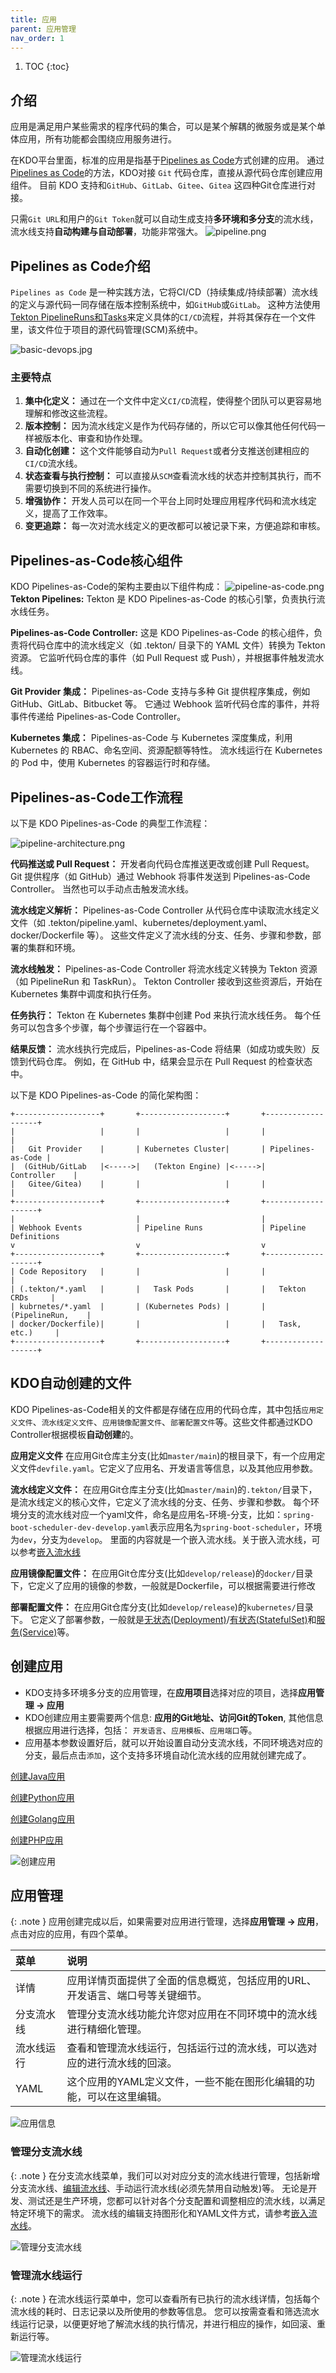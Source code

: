 ```yaml
---
title: 应用
parent: 应用管理
nav_order: 1
---
```


1. TOC
{:toc}


## 介绍
应用是满足用户某些需求的程序代码的集合，可以是某个解耦的微服务或是某个单体应用，所有功能都会围绕应用服务进行。

在KDO平台里面，标准的应用是指基于[Pipelines as Code](#pipelines-as-code介绍)方式创建的应用。
通过[Pipelines as Code](#pipelines-as-code介绍)的方法，KDO对接 `Git` 代码仓库，直接从源代码仓库创建应用组件。
目前 KDO 支持和`GitHub`、`GitLab`、`Gitee`、`Gitea` 这四种Git仓库进行对接。

只需`Git URL`和用户的`Git Token`就可以自动生成支持**多环境和多分支**的流水线，流水线支持**自动构建与自动部署**，功能非常强大。
![pipeline.png](imgs/application.png)

## Pipelines as Code介绍
`Pipelines as Code` 是一种实践方法，它将CI/CD（持续集成/持续部署）流水线的定义与源代码一同存储在版本控制系统中，如`GitHub`或`GitLab`。
这种方法使用[Tekton PipelineRuns和Tasks](../pipelines#tekton的资源对象)来定义具体的`CI/CD`流程，并将其保存在一个文件里，该文件位于项目的源代码管理(SCM)系统中。

![basic-devops.jpg](imgs/basic-devops.jpg)
### 主要特点
1. **集中化定义：** 通过在一个文件中定义`CI/CD`流程，使得整个团队可以更容易地理解和修改这些流程。
2. **版本控制：** 因为流水线定义是作为代码存储的，所以它可以像其他任何代码一样被版本化、审查和协作处理。
3. **自动化创建：** 这个文件能够自动为`Pull Request`或者分支推送创建相应的`CI/CD`流水线。
4. **状态查看与执行控制：** 可以直接从`SCM`查看流水线的状态并控制其执行，而不需要切换到不同的系统进行操作。
5. **增强协作：**  开发人员可以在同一个平台上同时处理应用程序代码和流水线定义，提高了工作效率。
6. **变更追踪：** 每一次对流水线定义的更改都可以被记录下来，方便追踪和审核。

## Pipelines-as-Code核心组件
KDO Pipelines-as-Code的架构主要由以下组件构成：
![pipeline-as-code.png](imgs/pipeline-as-code.png)
**Tekton Pipelines:** Tekton 是 KDO Pipelines-as-Code 的核心引擎，负责执行流水线任务。

**Pipelines-as-Code Controller:** 这是 KDO Pipelines-as-Code 的核心组件，负责将代码仓库中的流水线定义（如 .tekton/ 目录下的 YAML 文件）转换为 Tekton 资源。
它监听代码仓库的事件（如 Pull Request 或 Push），并根据事件触发流水线。
   
**Git Provider 集成：** Pipelines-as-Code 支持与多种 Git 提供程序集成，例如 GitHub、GitLab、Bitbucket 等。
它通过 Webhook 监听代码仓库的事件，并将事件传递给 Pipelines-as-Code Controller。

**Kubernetes 集成：** Pipelines-as-Code 与 Kubernetes 深度集成，利用 Kubernetes 的 RBAC、命名空间、资源配额等特性。 
流水线运行在 Kubernetes 的 Pod 中，使用 Kubernetes 的容器运行时和存储。

## Pipelines-as-Code工作流程
以下是 KDO Pipelines-as-Code 的典型工作流程：

![pipeline-architecture.png](imgs/pipeline-architecture.png)

**代码推送或 Pull Request：**
开发者向代码仓库推送更改或创建 Pull Request。 Git 提供程序（如 GitHub）通过 Webhook 将事件发送到 Pipelines-as-Code Controller。
当然也可以手动点击触发流水线。

**流水线定义解析：**
Pipelines-as-Code Controller 从代码仓库中读取流水线定义文件（如 .tekton/pipeline.yaml、kubernetes/deployment.yaml、docker/Dockerfile 等）。
这些文件定义了流水线的分支、任务、步骤和参数，部署的集群和环境。

**流水线触发：**
Pipelines-as-Code  Controller 将流水线定义转换为 Tekton 资源（如 PipelineRun 和 TaskRun）。
Tekton Controller 接收到这些资源后，开始在 Kubernetes 集群中调度和执行任务。

**任务执行：**
Tekton 在 Kubernetes 集群中创建 Pod 来执行流水线任务。 每个任务可以包含多个步骤，每个步骤运行在一个容器中。

**结果反馈：**
流水线执行完成后，Pipelines-as-Code 将结果（如成功或失败）反馈到代码仓库。
例如，在 GitHub 中，结果会显示在 Pull Request 的检查状态中。

以下是 KDO Pipelines-as-Code 的简化架构图：
```
+-------------------+       +-------------------+       +-------------------+
|                   |       |                   |       |                   |
|   Git Provider    |       | Kubernetes Cluster|       | Pipelines-as-Code |
|  (GitHub/GitLab   |<----->|   (Tekton Engine) |<----->|     Controller    |
|   Gitee/Gitea)    |       |                   |       |                   |
+-------------------+       +-------------------+       +-------------------+
|                           |                           |
| Webhook Events            | Pipeline Runs             | Pipeline Definitions
v                           v                           v
+-------------------+       +-------------------+       +-------------------+
| Code Repository   |       |                   |       |                   |
| (.tekton/*.yaml   |       |   Task Pods       |       |   Tekton CRDs     |
| kubrnetes/*.yaml  |       | (Kubernetes Pods) |       |  (PipelineRun,    |
| docker/Dockerfile)|       |                   |       |   Task, etc.)     | 
+-------------------+       +-------------------+       +-------------------+
```

## KDO自动创建的文件
KDO Pipelines-as-Code相关的文件都是存储在应用的代码仓库，其中包括`应用定义文件`、`流水线定义文件`、`应用镜像配置文件`、`部署配置文件`等。这些文件都通过KDO Controller根据模板**自动创建**的。

**应用定义文件** 在应用Git仓库主分支(比如`master/main`)的根目录下，有一个应用定义文件`devfile.yaml`。它定义了应用名、开发语言等信息，以及其他应用参数。

**流水线定义文件：** 在应用Git仓库主分支(比如`master/main`)的`.tekton/`目录下，是流水线定义的核心文件，它定义了流水线的分支、任务、步骤和参数。
每个环境分支的流水线对应一个yaml文件，命名是应用名-环境-分支，比如：`spring-boot-scheduler-dev-develop.yaml`表示应用名为`spring-boot-scheduler`，环境为`dev`，分支为`develop`。
里面的内容就是一个嵌入流水线。关于嵌入流水线，可以参考[嵌入流水线](../pipelines#嵌入流水线)

**应用镜像配置文件：** 在应用Git仓库分支(比如`develop/release`)的`docker/`目录下，它定义了应用的镜像的参数，一般就是Dockerfile，可以根据需要进行修改

**部署配置文件：** 在应用Git仓库分支(比如`develop/release`)的`kubernetes/`目录下。
它定义了部署参数，一般就是[无状态(Deployment)](/docs/dev/workloads/deployments)/[有状态(StatefulSet)](/docs/dev/workloads/statefulsets)和[服务(Service)](/docs/dev/network-stroage/services)等。


## 创建应用

- KDO支持多环境多分支的应用管理，在**应用项目**选择对应的项目，选择**应用管理 -> 应用**
- KDO创建应用主要需要两个信息: **应用的Git地址、访问Git的Token**, 其他信息根据应用进行选择，包括： `开发语言`、`应用模板`、`应用端口`等。
- 应用基本参数设置好后，就可以开始设置自动分支流水线，不同环境选对应的分支，最后点击`添加`，这个支持多环境自动化流水线的应用就创建完成了。

[创建Java应用](/docs/devops/app-deploy/java)

[创建Python应用](/docs/devops/app-deploy/python)

[创建Golang应用](/docs/devops/app-deploy/golang)

[创建PHP应用](/docs/devops/app-deploy/php)

![创建应用](imgs/createApplication.gif)

## 应用管理

{: .note }
应用创建完成以后，如果需要对应用进行管理，选择**应用管理 -> 应用**，点击对应的应用，有四个菜单。


| 菜单    | 说明                                       |
|:------|:-----------------------------------------|
| 详情    | 应用详情页面提供了全面的信息概览，包括应用的URL、开发语言、端口号等关键细节。 |
| 分支流水线 | 管理分支流水线功能允许您对应用在不同环境中的流水线进行精细化管理。        |
| 流水线运行 | 查看和管理流水线运行，包括运行过的流水线，可以选对应的进行流水线的回滚。     |
| YAML  | 这个应用的YAML定义文件，一些不能在图形化编辑的功能，可以在这里编辑。     |


![应用信息](imgs/repositoryInfo.png)

### 管理分支流水线

{: .note }
在分支流水线菜单，我们可以对对应分支的流水线进行管理，包括新增分支流水线、[编辑流水线](../pipelines#编辑嵌入流水线)、手动运行流水线(必须先禁用自动触发)等。
无论是开发、测试还是生产环境，您都可以针对各个分支配置和调整相应的流水线，以满足特定环境下的需求。 
流水线的编辑支持图形化和YAML文件方式，请参考[嵌入流水线](../pipelines#嵌入流水线)。

![管理分支流水线](imgs/manageBranch.gif)

### 管理流水线运行

{: .note }
在流水线运行菜单中，您可以查看所有已执行的流水线详情，包括每个流水线的耗时、日志记录以及所使用的参数等信息。
您可以按需查看和筛选流水线运行记录，以便更好地了解流水线的执行情况，并进行相应的操作，如回滚、重新运行等。

![管理流水线运行](imgs/pipelinerun.gif)  